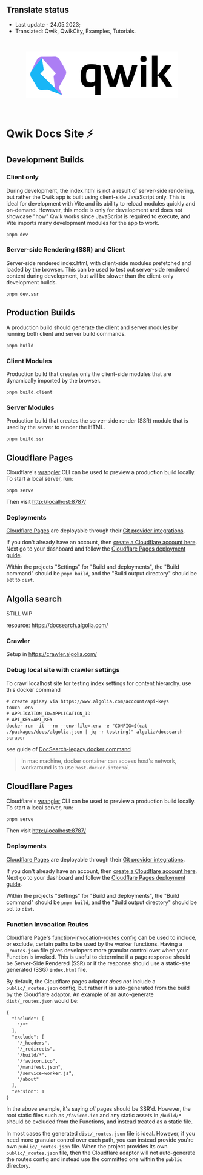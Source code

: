 ## Translate status

- Last update - 24.05.2023;
- Translated: Qwik, QwikCity, Examples, Tutorials.

<br>
<p align="center">
  <img alt="Qwik Logo" width="400" src="https://raw.githubusercontent.com/BuilderIO/qwik/main/.github/assets/qwik-logo.svg" />
</p>
<br>

# Qwik Docs Site ⚡️

## Development Builds

### Client only

During development, the index.html is not a result of server-side rendering, but rather the Qwik app is built using client-side JavaScript only. This is ideal for development with Vite and its ability to reload modules quickly and on-demand. However, this mode is only for development and does not showcase "how" Qwik works since JavaScript is required to execute, and Vite imports many development modules for the app to work.

```
pnpm dev
```

### Server-side Rendering (SSR) and Client

Server-side rendered index.html, with client-side modules prefetched and loaded by the browser. This can be used to test out server-side rendered content during development, but will be slower than the client-only development builds.

```
pnpm dev.ssr
```

## Production Builds

A production build should generate the client and server modules by running both client and server build commands.

```
pnpm build
```

### Client Modules

Production build that creates only the client-side modules that are dynamically imported by the browser.

```
pnpm build.client
```

### Server Modules

Production build that creates the server-side render (SSR) module that is used by the server to render the HTML.

```
pnpm build.ssr
```

## Cloudflare Pages

Cloudflare's [wrangler](https://github.com/cloudflare/wrangler) CLI can be used to preview a production build locally. To start a local server, run:

```
pnpm serve
```

Then visit [http://localhost:8787/](http://localhost:8787/)

### Deployments

[Cloudflare Pages](https://pages.cloudflare.com/) are deployable through their [Git provider integrations](https://developers.cloudflare.com/pages/platform/git-integration/).

If you don't already have an account, then [create a Cloudflare account here](https://dash.cloudflare.com/sign-up/pages). Next go to your dashboard and follow the [Cloudflare Pages deployment guide](https://developers.cloudflare.com/pages/framework-guides/deploy-anything/).

Within the projects "Settings" for "Build and deployments", the "Build command" should be `pnpm build`, and the "Build output directory" should be set to `dist`.

## Algolia search

STILL WIP

resource: https://docsearch.algolia.com/

### Crawler

Setup in https://crawler.algolia.com/

### Debug local site with crawler settings

To crawl localhost site for testing index settings for content hierarchy. use this docker command

```shell
# create apiKey via https://www.algolia.com/account/api-keys
touch .env
# APPLICATION_ID=APPLICATION_ID
# API_KEY=API_KEY
docker run -it --rm --env-file=.env -e "CONFIG=$(cat ./packages/docs/algolia.json | jq -r tostring)" algolia/docsearch-scraper
```

see guide of [DocSearch-legacy docker command](https://docsearch.algolia.com/docs/legacy/run-your-own#run-the-crawl-from-the-docker-image)

> In mac machine, docker container can access host's network, workaround is to use `host.docker.internal`
## Cloudflare Pages

Cloudflare's [wrangler](https://github.com/cloudflare/wrangler) CLI can be used to preview a production build locally. To start a local server, run:

```
pnpm serve
```

Then visit [http://localhost:8787/](http://localhost:8787/)

### Deployments

[Cloudflare Pages](https://pages.cloudflare.com/) are deployable through their [Git provider integrations](https://developers.cloudflare.com/pages/platform/git-integration/).

If you don't already have an account, then [create a Cloudflare account here](https://dash.cloudflare.com/sign-up/pages). Next go to your dashboard and follow the [Cloudflare Pages deployment guide](https://developers.cloudflare.com/pages/framework-guides/deploy-anything/).

Within the projects "Settings" for "Build and deployments", the "Build command" should be `pnpm build`, and the "Build output directory" should be set to `dist`.

### Function Invocation Routes

Cloudflare Page's [function-invocation-routes config](https://developers.cloudflare.com/pages/platform/functions/routing/#functions-invocation-routes) can be used to include, or exclude, certain paths to be used by the worker functions. Having a `_routes.json` file gives developers more granular control over when your Function is invoked.
This is useful to determine if a page response should be Server-Side Rendered (SSR) or if the response should use a static-site generated (SSG) `index.html` file.

By default, the Cloudflare pages adaptor _does not_ include a `public/_routes.json` config, but rather it is auto-generated from the build by the Cloudflare adaptor. An example of an auto-generate `dist/_routes.json` would be:

```
{
  "include": [
    "/*"
  ],
  "exclude": [
    "/_headers",
    "/_redirects",
    "/build/*",
    "/favicon.ico",
    "/manifest.json",
    "/service-worker.js",
    "/about"
  ],
  "version": 1
}
```

In the above example, it's saying _all_ pages should be SSR'd. However, the root static files such as `/favicon.ico` and any static assets in `/build/*` should be excluded from the Functions, and instead treated as a static file.

In most cases the generated `dist/_routes.json` file is ideal. However, if you need more granular control over each path, you can instead provide you're own `public/_routes.json` file. When the project provides its own `public/_routes.json` file, then the Cloudflare adaptor will not auto-generate the routes config and instead use the committed one within the `public` directory.
